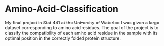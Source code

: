# Amino-Acid-Classification
My final project in Stat 441 at the University of Waterloo I was given a large dataset corresponding to amino acid residues. The goal of the project is to classify the compatibility of each amino acid residue in the sample with its optimal position in the correctly folded protein structure.
